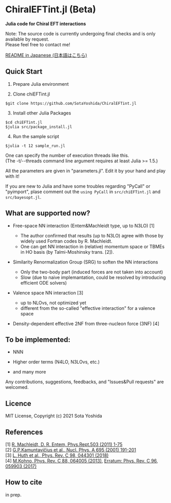 # ChiralEFTint.jl (Beta) 

**Julia code for Chiral EFT interactions**

Note: The source code is currently undergoing final checks and is only available by request.  
Please feel free to contact me!

[README in Japanese (日本語はこちら)](https://github.com/SotaYoshida/ChiralEFTint.jl/blob/main/README_JP.md)

## Quick Start

1. Prepare Julia environment

2. Clone chiEFTint.jl  
```
$git clone https://github.com/SotaYoshida/ChiralEFTint.jl
```

3. Install other Julia Packages
```
$cd chiEFTint.jl
$julia src/package_install.jl
```

4. Run the sample script
```
$julia -t 12 sample_run.jl
```
One can specify the number of execution threads like this.  
(The -t/--threads command line argument requires at least Julia >= 1.5.)  

All the parameters are given in "parameters.jl".
Edit it by your hand and play with it!

If you are new to Julia and have some troubles regarding "PyCall" or "pyimport",
plase comment out the ```using PyCall``` in ```src/chiEFTint.jl``` and ```src/bayesopt.jl```.

## What are supported now?  
 
* Free-space NN interaction (Entem&Machleidt type, up to N3LO) [1]  
    - The author confirmed that results (up to N3LO) agree with those by widely used Fortran codes by R. Machleidt.
    - One can get NN interaction in (relative) momentum space or TBMEs in HO basis (by Talmi-Moshinsky trans. [2]).

* Similarity Renormalization Group (SRG) to soften the NN interactions 
    - Only the two-body part (induced forces are not taken into account)
    - Slow (due to naive implemantation, could be resolved by introducing efficient ODE solvers)

* Valence space NN interaction [3]
    - up to NLOvs, not optimized yet
    - different from the so-called "effective interaction" for a valence space

* Density-dependent effective 2NF from three-nucleon force (3NF)  [4]
  

## To be implemented:  

* NNN

* Higher order terms (N4LO, N3LOvs, etc.)

* and many more

Any contributions, suggestions, feedbacks, and "Issues&Pull requests" are welcomed.

## Licence  

MIT License, Copyright (c) 2021 Sota Yoshida

## References

[1] [R. Machleidt, D. R. Entem, Phys.Rept.503 (2011) 1-75](https://www.sciencedirect.com/science/article/pii/S0370157311000457)  
[2] [G.P.Kamuntavičius et al., Nucl. Phys. A 695 (2001) 191-201](https://www.sciencedirect.com/science/article/pii/S0375947401011010)  
[3] [L. Huth et al., Phys. Rev. C 98, 044301 (2018)](https://journals.aps.org/prc/abstract/10.1103/PhysRevC.98.044301)  
[4] [M.Kohno, Phys. Rev. C 88, 064005 (2013)](https://journals.aps.org/prc/abstract/10.1103/PhysRevC.88.064005), [Erratum: Phys. Rev. C 96, 059903 (2017)](https://journals.aps.org/prc/abstract/10.1103/PhysRevC.96.059903) 

## How to cite  

in prep.
